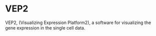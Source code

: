 # VEP2
VEP2, (Visualizing Expression Platform2), a software for visualizing the gene expression in the single cell data.
